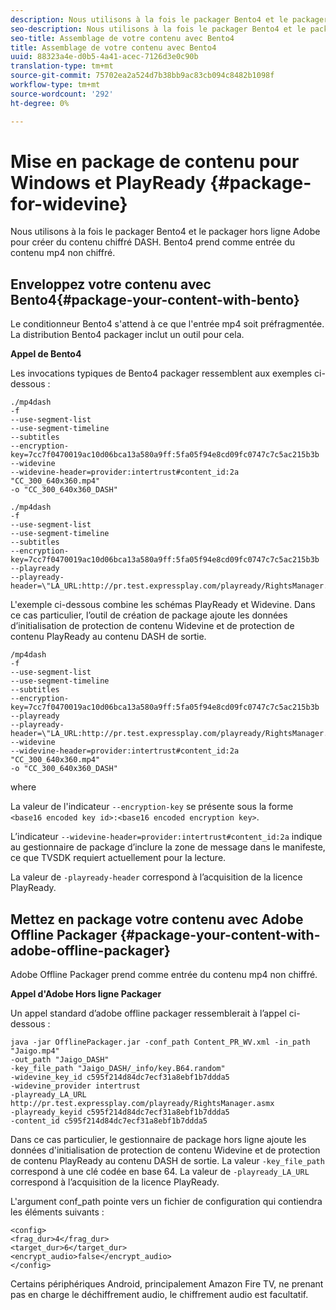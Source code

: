 ```yaml
---
description: Nous utilisons à la fois le packager Bento4 et le packager hors ligne Adobe pour créer du contenu chiffré DASH. Bento4 prend comme entrée du contenu mp4 non chiffré.
seo-description: Nous utilisons à la fois le packager Bento4 et le packager hors ligne Adobe pour créer du contenu chiffré DASH. Bento4 prend comme entrée du contenu mp4 non chiffré.
seo-title: Assemblage de votre contenu avec Bento4
title: Assemblage de votre contenu avec Bento4
uuid: 88323a4e-d0b5-4a41-acec-7126d3e0c90b
translation-type: tm+mt
source-git-commit: 75702ea2a524d7b38bb9ac83cb094c8482b1098f
workflow-type: tm+mt
source-wordcount: '292'
ht-degree: 0%

---
```



# Mise en package de contenu pour Windows et PlayReady {#package-for-widevine}

Nous utilisons à la fois le packager Bento4 et le packager hors ligne Adobe pour créer du contenu chiffré DASH. Bento4 prend comme entrée du contenu mp4 non chiffré.

## Enveloppez votre contenu avec Bento4{#package-your-content-with-bento}

Le conditionneur Bento4 s&#39;attend à ce que l&#39;entrée mp4 soit préfragmentée. La distribution Bento4 packager inclut un outil pour cela.

**Appel de Bento4**

Les invocations typiques de Bento4 packager ressemblent aux exemples ci-dessous :

```
./mp4dash
-f
--use-segment-list
--use-segment-timeline
--subtitles
--encryption-key=7cc7f0470019ac10d06bca13a580a9ff:5fa05f94e8cd09fc0747c7c5ac215b3b
--widevine
--widevine-header=provider:intertrust#content_id:2a "CC_300_640x360.mp4"
-o "CC_300_640x360_DASH"
```

```
./mp4dash
-f
--use-segment-list
--use-segment-timeline
--subtitles
--encryption-key=7cc7f0470019ac10d06bca13a580a9ff:5fa05f94e8cd09fc0747c7c5ac215b3b
--playready
--playready-header=\"LA_URL:http://pr.test.expressplay.com/playready/RightsManager.asmx\"
```

L&#39;exemple ci-dessous combine les schémas PlayReady et Widevine. Dans ce cas particulier, l’outil de création de package ajoute les données d’initialisation de protection de contenu Widevine et de protection de contenu PlayReady au contenu DASH de sortie.

```
/mp4dash
-f
--use-segment-list
--use-segment-timeline
--subtitles
--encryption-key=7cc7f0470019ac10d06bca13a580a9ff:5fa05f94e8cd09fc0747c7c5ac215b3b
--playready
--playready-header=\"LA_URL:http://pr.test.expressplay.com/playready/RightsManager.asmx\"
--widevine
--widevine-header=provider:intertrust#content_id:2a "CC_300_640x360.mp4"
-o "CC_300_640x360_DASH"
```

where

La valeur de l&#39;indicateur `--encryption-key` se présente sous la forme `<base16 encoded key id>:<base16 encoded encryption key>`.

L’indicateur `--widevine-header=provider:intertrust#content_id:2a` indique au gestionnaire de package d’inclure la zone de message dans le manifeste, ce que TVSDK requiert actuellement pour la lecture.

La valeur de `-playready-header` correspond à l’acquisition de la licence PlayReady.

## Mettez en package votre contenu avec Adobe Offline Packager {#package-your-content-with-adobe-offline-packager}

Adobe Offline Packager prend comme entrée du contenu mp4 non chiffré.

**Appel d&#39;Adobe Hors ligne Packager**

Un appel standard d’adobe offline packager ressemblerait à l’appel ci-dessous :

```
java -jar OfflinePackager.jar -conf_path Content_PR_WV.xml -in_path "Jaigo.mp4"
-out_path "Jaigo_DASH"
-key_file_path "Jaigo_DASH/_info/key.B64.random"
-widevine_key_id c595f214d84dc7ecf31a8ebf1b7ddda5
-widevine_provider intertrust
-playready_LA_URL
http://pr.test.expressplay.com/playready/RightsManager.asmx
-playready_keyid c595f214d84dc7ecf31a8ebf1b7ddda5
-content_id c595f214d84dc7ecf31a8ebf1b7ddda5
```

Dans ce cas particulier, le gestionnaire de package hors ligne ajoute les données d&#39;initialisation de protection de contenu Widevine et de protection de contenu PlayReady au contenu DASH de sortie. La valeur `-key_file_path` correspond à une clé codée en base 64. La valeur de `-playready_LA_URL` correspond à l’acquisition de la licence PlayReady.

L&#39;argument conf_path pointe vers un fichier de configuration qui contiendra les éléments suivants :

```
<config>
<frag_dur>4</frag_dur>
<target_dur>6</target_dur>
<encrypt_audio>false</encrypt_audio>
</config>
```

Certains périphériques Android, principalement Amazon Fire TV, ne prenant pas en charge le déchiffrement audio, le chiffrement audio est facultatif.
